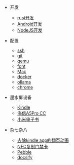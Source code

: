 * <i class="fab fa-dev fa-fw"></i> 开发
  * [<i class="fab fa-rust fa-fw"></i> rust开发](rust_dev.md)
  * [<i class="fas fa-mobile fa-fw"></i> Android开发](android_dev.md)
  * [<i class="fab fa-node-js fa-fw"></i> NodeJS开发](node_dev.md)

* <i class="fas fa-gear fa-fw"></i> 配置
  * [<i class="fab fa-expeditedssl fa-fw" ></i> ssh](ssh.md)
  * [<i class="fab fa-github fa-fw"></i> git](git.md)
  * [<i class="fas fa-desktop fa-fw"></i> qemu](qemu.md)
  * [<i class="fas fa-font fa-fw"></i> font](font.md)
  * [<i class="fab fa-apple fa-fw"></i> Mac](mac.md)
  * [<i class="fab fa-docker fa-fw"></i> docker](docker.md)
  * [<i class="fab fa-hexagon-nodes fa-fw"></i> ollama](ollama.md)
  * [<i class="fab fa-chrome fa-fw"></i> chrome](chrome.md)

* <i class="fas fa-book fa-fw"></i> 墨水屏设备
  * [Kindle](kindle.md)
  * [海信A5Pro CC](a5pro.md)
  * [小米电子书](mireader.md)

* <i class="fas fa-file-lines fa-fw"></i> 杂七杂八
  * [去除kindle app的翻页动画](remove_weread_animation.md)
  * [NFC复制门禁卡](nfc.md)
  * [Pebble](pebble.md)
  * [docsify](docsify.md)
